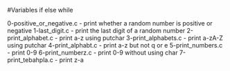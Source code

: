 #Variables if else while

0-positive_or_negative.c - print whether a random number is positive or negative
1-last_digit.c - print the last digit of a random number
2-print_alphabet.c - print a-z using putchar
3-print_alphabets.c - print a-zA-Z using putchar
4-print_alphabt.c - print a-z but not q or e
5-print_numbers.c - print 0-9
6-print_numberz.c - print 0-9 without using char
7-print_tebahpla.c - print z-a
